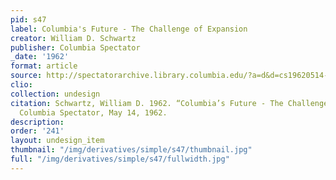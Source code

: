 ```yaml
---
pid: s47
label: Columbia's Future - The Challenge of Expansion
creator: William D. Schwartz
publisher: Columbia Spectator
_date: '1962'
format: article
source: http://spectatorarchive.library.columbia.edu/?a=d&d=cs19620514-01.2.25&srpos=1&e=-------en-20--1--txt-txIN-superblock+evict------
clio:
collection: undesign
citation: Schwartz, William D. 1962. “Columbia’s Future - The Challenge of Expansion.”
  Columbia Spectator, May 14, 1962.
description:
order: '241'
layout: undesign_item
thumbnail: "/img/derivatives/simple/s47/thumbnail.jpg"
full: "/img/derivatives/simple/s47/fullwidth.jpg"
---
```

